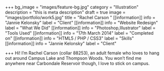 +++
bg_image = "images/feature-bg.jpg"
category = "Illustration"
description = "this is meta description"
draft = true
image = "images/portfolio/work5.jpg"
title = "Rachel Carson "
[[information]]
info = "Jannie Kelonsky"
label = "Client"
[[information]]
info = "Website Redesign"
label = "What We Did"
[[information]]
info = "Photoshop,Illustrator"
label = "Tools Used"
[[information]]
info = "17th March 2014"
label = "Completed on"
[[information]]
info = "HTML5 / PHP / CSS3"
label = "Skills"
[[information]]
info = "Jannie Kelonsky"
label = "Client"

+++
Hi! I’m Rachel Carson (collar 88253), an adult female who loves to hang out around Campus Lake and Thompson Woods. You won’t find me anywhere near Carbondale Reservoir though, I love to stick on campus.